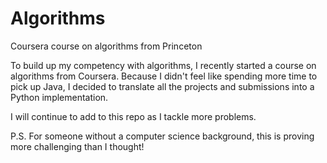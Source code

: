 # Algorithms
Coursera course on algorithms from Princeton

To build up my competency with algorithms, I recently started a course on algorithms from Coursera. Because I didn't feel like spending more time to pick up Java, I decided to translate all the projects and submissions into a Python implementation.

I will continue to add to this repo as I tackle more problems.

P.S. For someone without a computer science background, this is proving more challenging than I thought!
